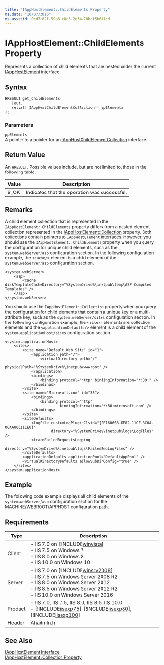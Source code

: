 ```yaml
---
title: "IAppHostElement::ChildElements Property"
ms.date: "10/07/2016"
ms.assetid: 0cd7c82f-59a3-c8c3-2e34-78bcf5b601cd
---
```

# IAppHostElement::ChildElements Property
Represents a collection of child elements that are nested under the current [IAppHostElement](../../web-development-reference/native-code-api-reference/iapphostelement-interface.md) interface.  
  
## Syntax  
  
```cpp  
HRESULT get_ChildElements(  
   [out,  
   retval] IAppHostChildElementCollection** ppElements  
);  
```  
  
### Parameters  
 `ppElements`  
 A pointer to a pointer for an [IAppHostChildElementCollection](../../web-development-reference/native-code-api-reference/iapphostchildelementcollection-interface.md) interface.  
  
## Return Value  
 An `HRESULT`. Possible values include, but are not limited to, those in the following table.  
  
|Value|Description|  
|-----------|-----------------|  
|S_OK|Indicates that the operation was successful.|  
  
## Remarks  
 A child element collection that is represented in the `IAppHostElement::ChildElements` property differs from a nested element collection represented in the [IAppHostElement::Collection](../../web-development-reference/native-code-api-reference/iapphostelement-collection-property.md) property. Both collections contain pointers to `IAppHostElement` interfaces. However, you should use the `IAppHostElement::ChildElements` property when you query the configuration for unique child elements, such as the `system.webServer/asp` configuration section. In the following configuration example, the `<cache/>` element is a child element of the `system.webServer/asp` configuration section.  
  
```  
<system.webServer>  
    <asp>  
        <cache diskTemplateCacheDirectory="%SystemDrive%\inetpub\temp\ASP Compiled Templates" />  
    </asp>  
</system.webServer>  
```  
  
 You should use the `IAppHostElement::Collection` property when you query the configuration for child elements that contain a unique key or a multi-attribute key, such as the `system.webServer/sites` configuration section. In the following configuration example, the `<site/>` elements are collection elements and the `<applicationDefaults/>` element is a child element of the `system.applicationHost/sites` configuration section.  
  
```  
<system.applicationHost>  
    <sites>  
        <site name="Default Web Site" id="1">  
            <application path="/">  
                <virtualDirectory path="/"   
                                  physicalPath="%SystemDrive%\inetpub\wwwroot" />  
            </application>  
            <bindings>  
                <binding protocol="http" bindingInformation="*:80:" />  
            </bindings>  
        </site>  
        <site name="Microsoft.com" id="35">  
            <bindings>  
                <binding protocol="http"   
                         bindingInformation="*:80:microsoft.com" />  
            </bindings>  
        </site>  
        <siteDefaults>  
            <logFile customLogPluginClsid="{FF160663-DE82-11CF-BC0A-00AA006111E0}"   
                     directory="%SystemDrive%\inetpub\logs\LogFiles" />  
            <traceFailedRequestsLogging   
                     directory="%SystemDrive%\inetpub\logs\FailedReqLogFiles" />  
        </siteDefaults>  
        <applicationDefaults applicationPool="DefaultAppPool" />  
        <virtualDirectoryDefaults allowSubDirConfig="true" />  
    </sites>  
</system.applicationHost>  
```  
  
## Example  
 The following code example displays all child elements of the `system.webServer/asp` configuration section for the MACHINE/WEBROOT/APPHOST configuration path.  
  
<!-- TODO: review snippet reference  [!CODE [IAppHostAdminLibrary#1](IAppHostAdminLibrary#1)]  -->  
  
## Requirements  
  
|Type|Description|  
|----------|-----------------|  
|Client|-   IIS 7.0 on [!INCLUDE[winvista](../../wmi-provider/includes/winvista-md.md)]<br />-   IIS 7.5 on Windows 7<br />-   IIS 8.0 on Windows 8<br />-   IIS 10.0 on Windows 10|  
|Server|-   IIS 7.0 on [!INCLUDE[winsrv2008](../../wmi-provider/includes/winsrv2008-md.md)]<br />-   IIS 7.5 on Windows Server 2008 R2<br />-   IIS 8.0 on Windows Server 2012<br />-   IIS 8.5 on Windows Server 2012 R2<br />-   IIS 10.0 on Windows Server 2016|  
|Product|-   IIS 7.0, IIS 7.5, IIS 8.0, IIS 8.5, IIS 10.0<br />-   [!INCLUDE[iisexp75](../../web-development-reference/native-code-api-reference/includes/iisexp75-md.md)], [!INCLUDE[iisexp80](../../web-development-reference/native-code-api-reference/includes/iisexp80-md.md)], [!INCLUDE[iisexp100](../../web-development-reference/native-code-api-reference/includes/iisexp100-md.md)]|  
|Header|Ahadmin.h|  
  
## See Also  
 [IAppHostElement Interface](../../web-development-reference/native-code-api-reference/iapphostelement-interface.md)   
 [IAppHostElement::Collection Property](../../web-development-reference/native-code-api-reference/iapphostelement-collection-property.md)